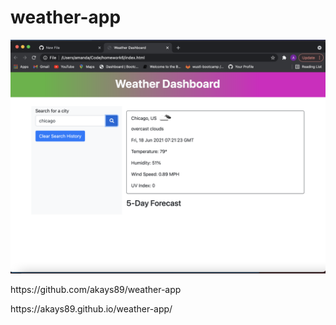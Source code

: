 # weather-app
<img src= "https://github.com/akays89/weather-app/blob/main/Assets/Screen%20Shot%202021-06-18%20at%202.21.47%20AM.png"/>

<p>https://github.com/akays89/weather-app</p>
<p>https://akays89.github.io/weather-app/</p>
